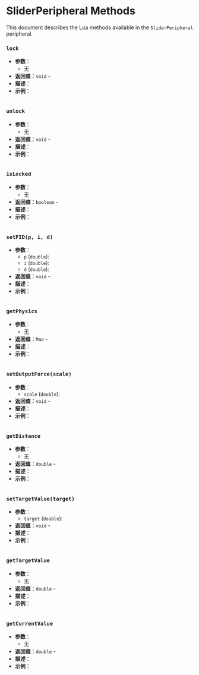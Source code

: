 # SliderPeripheral Methods

This document describes the Lua methods available in the `SliderPeripheral` peripheral.

### `lock`
- **参数**：
  - 无
- **返回值**：`void` - 
- **描述**：
- **示例**：
  ```lua

  ```

### `unlock`
- **参数**：
  - 无
- **返回值**：`void` - 
- **描述**：
- **示例**：
  ```lua

  ```

### `isLocked`
- **参数**：
  - 无
- **返回值**：`boolean` - 
- **描述**：
- **示例**：
  ```lua

  ```

### `setPID(p, i, d)`
- **参数**：
  - `p` (`double`): 
  - `i` (`double`): 
  - `d` (`double`): 
- **返回值**：`void` - 
- **描述**：
- **示例**：
  ```lua

  ```

### `getPhysics`
- **参数**：
  - 无
- **返回值**：`Map` - 
- **描述**：
- **示例**：
  ```lua

  ```

### `setOutputForce(scale)`
- **参数**：
  - `scale` (`double`): 
- **返回值**：`void` - 
- **描述**：
- **示例**：
  ```lua

  ```

### `getDistance`
- **参数**：
  - 无
- **返回值**：`double` - 
- **描述**：
- **示例**：
  ```lua

  ```

### `setTargetValue(target)`
- **参数**：
  - `target` (`double`): 
- **返回值**：`void` - 
- **描述**：
- **示例**：
  ```lua

  ```

### `getTargetValue`
- **参数**：
  - 无
- **返回值**：`double` - 
- **描述**：
- **示例**：
  ```lua

  ```

### `getCurrentValue`
- **参数**：
  - 无
- **返回值**：`double` - 
- **描述**：
- **示例**：
  ```lua

  ```


